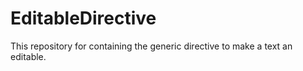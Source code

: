 EditableDirective
=================

This repository for containing the generic directive to make a text an editable.

